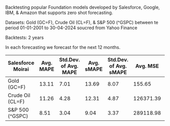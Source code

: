 Backtesting popular Foundation models developed by Salesforce, Google, IBM, & Amazon that supports zero shot forecasting.

Datasets: Gold (GC=F), Crude Oil (CL=F), & S&P 500 (^GSPC) between te period 01-01-2001 to 30-04-2024 soucred from Yahoo Finance

Backtests: 2 years

In each forecasting we forecast for the next 12 months.


| Salesforce Moirai | Avg. MAPE | Std.Dev. of Avg. MAPE | Avg. sMAPE | Std.Dev. of Avg. sMAPE | Avg. MSE   | Std.Dev. of Avg. MSE | Avg. MAE | Std.Dev. of Avg. MAE |
|-------------------|-----------|------------------------|------------|-------------------------|------------|------------------------|----------|------------------------|
| Gold (GC=F)        | 13.11     | 7.01                   | 13.69      | 8.07                    | 155.65     | 135.83                 | 10.13    | 5.60                   |
| Crude Oil (CL=F)   | 11.26     | 4.28                   | 12.31      | 4.87                    | 126371.39  | 76557.99               | 278.74   | 118.61                 |
| S&P 500 (^GSPC)    | 8.51      | 3.04                   | 9.04       | 3.37                    | 289118.98  | 170915.45              | 451.09   | 154.07                 |


